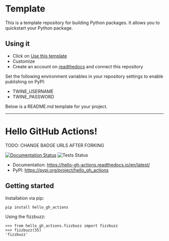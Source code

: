 # Template

This is a template repository for building Python packages. It allows you to quickstart
your Python package.

## Using it

- Click on [Use this template](https://github.com/soerface/template-flask-bootstrap/generate)
- Customize
- Create an account on [readthedocs](https://readthedocs.org/) and connect this repository

Set the following environment variables in your repository settings to enable publishing on PyPI:

- TWINE_USERNAME
- TWINE_PASSWORD

Below is a README.md template for your project.

---

# Hello GitHub Actions!

TODO: CHANGE BADGE URLS AFTER FORKING

[![Documentation Status](https://readthedocs.org/projects/hello-gh-actions/badge/?version=latest)](https://hello-gh-actions.readthedocs.io/en/latest/?badge=latest)
![Tests Status](https://github.com/soerface/template-python-package/workflows/Tests/badge.svg)

- Documentation: https://hello-gh-actions.readthedocs.io/en/latest/
- PyPI: https://pypi.org/project/hello_gh_actions

## Getting started

Installation via pip:

    pip install hello_gh_actions
    
Using the fizzbuzz:

    >>> from hello_gh_actions.fizzbuzz import fizzbuzz
    >>> fizzbuzz(35)
    'fizzbuzz'
